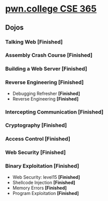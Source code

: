 # [pwn.college CSE 365](https://pwn.college/cse365-f2023/)
## Dojos
### Talking Web **[Finished]**
### Assembly Crash Course **[Finished]**
### Building a Web Server **[Finished]**
### Reverse Engineering **[Finished]**
- Debugging Refresher **[Finished]**
- Reverse Engineering **[Finished]**
### Intercepting Communication **[Finished]**
### Cryptography **[Finished]**
### Access Control **[Finished]**
### Web Security **[Finished]**
### Binary Exploitation **[Finished]**
- Web Security: level15 **[Finished]**
- Shellcode Injection **[Finished]**
- Memory Errors **[Finished]**
- Program Exploitation **[Finished]**

